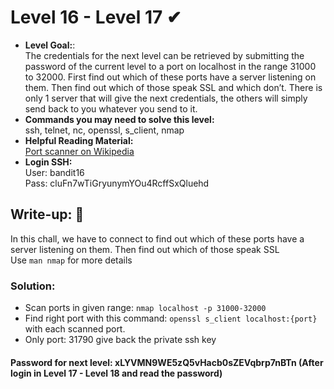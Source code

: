 # Level 16 - Level 17 ✔
- **Level Goal:**:<br>
The credentials for the next level can be retrieved by submitting the password of the current level to a port on localhost in the range 31000 to 32000. First find out which of these ports have a server listening on them. Then find out which of those speak SSL and which don’t. There is only 1 server that will give the next credentials, the others will simply send back to you whatever you send to it.<br>
- **Commands you may need to solve this level:**<br>
ssh, telnet, nc, openssl, s_client, nmap<br>
- **Helpful Reading Material:** <br>
[Port scanner on Wikipedia](https://en.wikipedia.org/wiki/Port_scanner)<br>                                     
- **Login SSH:**<br>
User: bandit16<br>
Pass: cluFn7wTiGryunymYOu4RcffSxQluehd<br>
## Write-up: 📝<br>
In this chall, we have to connect to  find out which of these ports have a server listening on them. Then find out which of those speak SSL <br>
Use `man nmap` for more details
### Solution:<br>
- Scan ports in given range: `nmap localhost -p 31000-32000`<br>
- Find right port with this command: `openssl s_client localhost:{port}` with each scanned port.
- Only port: 31790 give back the private ssh key
#### Password for next level: xLYVMN9WE5zQ5vHacb0sZEVqbrp7nBTn (After login in Level 17 - Level 18 and read the password)

